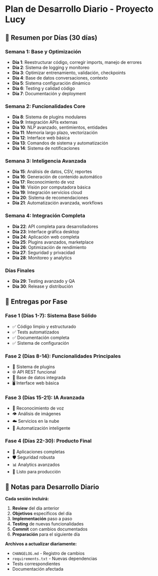 # Plan de Desarrollo Diario - Proyecto Lucy

## 📅 Resumen por Días (30 días)

### **Semana 1: Base y Optimización**
- **Día 1**: Reestructurar código, corregir imports, manejo de errores
- **Día 2**: Sistema de logging y monitoreo
- **Día 3**: Optimizar entrenamiento, validación, checkpoints
- **Día 4**: Base de datos conversaciones, contexto
- **Día 5**: Sistema configuración dinámico
- **Día 6**: Testing y calidad código
- **Día 7**: Documentación y deployment

### **Semana 2: Funcionalidades Core**
- **Día 8**: Sistema de plugins modulares
- **Día 9**: Integración APIs externas
- **Día 10**: NLP avanzado, sentimientos, entidades
- **Día 11**: Memoria largo plazo, vectorización
- **Día 12**: Interface web básica
- **Día 13**: Comandos de sistema y automatización
- **Día 14**: Sistema de notificaciones

### **Semana 3: Inteligencia Avanzada**
- **Día 15**: Análisis de datos, CSV, reportes
- **Día 16**: Generación de contenido automático
- **Día 17**: Reconocimiento de voz
- **Día 18**: Visión por computadora básica
- **Día 19**: Integración servicios cloud
- **Día 20**: Sistema de recomendaciones
- **Día 21**: Automatización avanzada, workflows

### **Semana 4: Integración Completa**
- **Día 22**: API completa para desarrolladores
- **Día 23**: Interface gráfica desktop
- **Día 24**: Aplicación web completa
- **Día 25**: Plugins avanzados, marketplace
- **Día 26**: Optimización de rendimiento
- **Día 27**: Seguridad y privacidad
- **Día 28**: Monitoreo y analytics

### **Días Finales**
- **Día 29**: Testing avanzado y QA
- **Día 30**: Release y distribución

## 🎯 Entregas por Fase

### **Fase 1** (Días 1-7): Sistema Base Sólido
- ✅ Código limpio y estructurado
- ✅ Tests automatizados
- ✅ Documentación completa
- ✅ Sistema de configuración

### **Fase 2** (Días 8-14): Funcionalidades Principales
- 🔌 Sistema de plugins
- 🌐 API REST funcional
- 💾 Base de datos integrada
- 🖥️ Interface web básica

### **Fase 3** (Días 15-21): IA Avanzada
- 🎤 Reconocimiento de voz
- 👁️ Análisis de imágenes
- ☁️ Servicios en la nube
- 🤖 Automatización inteligente

### **Fase 4** (Días 22-30): Producto Final
- 📱 Aplicaciones completas
- 🛡️ Seguridad robusta
- 📊 Analytics avanzados
- 🚀 Listo para producción

## 📝 Notas para Desarrollo Diario

**Cada sesión incluirá:**
1. **Review** del día anterior
2. **Objetivos** específicos del día
3. **Implementación** paso a paso
4. **Testing** de nuevas funcionalidades
5. **Commit** con cambios documentados
6. **Preparación** para el siguiente día

**Archivos a actualizar diariamente:**
- `CHANGELOG.md` - Registro de cambios
- `requirements.txt` - Nuevas dependencias
- Tests correspondientes
- Documentación afectada